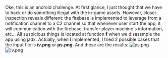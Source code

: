 Oke, this is an android challenge. At first glance, I just thought that we have to hack or do something illegal with the in-game assets. However, closer inspection reveals different: the firebase is implemented to leverage from a notification channel to a C2 channel so that whenever user start the app, it will communication with the firebase, transfer player machine's information, etc...
All suspicious things is located at function **f** when we disassmple the app using jadx. Actually, when I implemented, I tried 2 possible cases that the input file is **iv.png** or **ps.png**. And these are the results:
![ps.png](./ps.png)
![iv.png](./iv.png)
